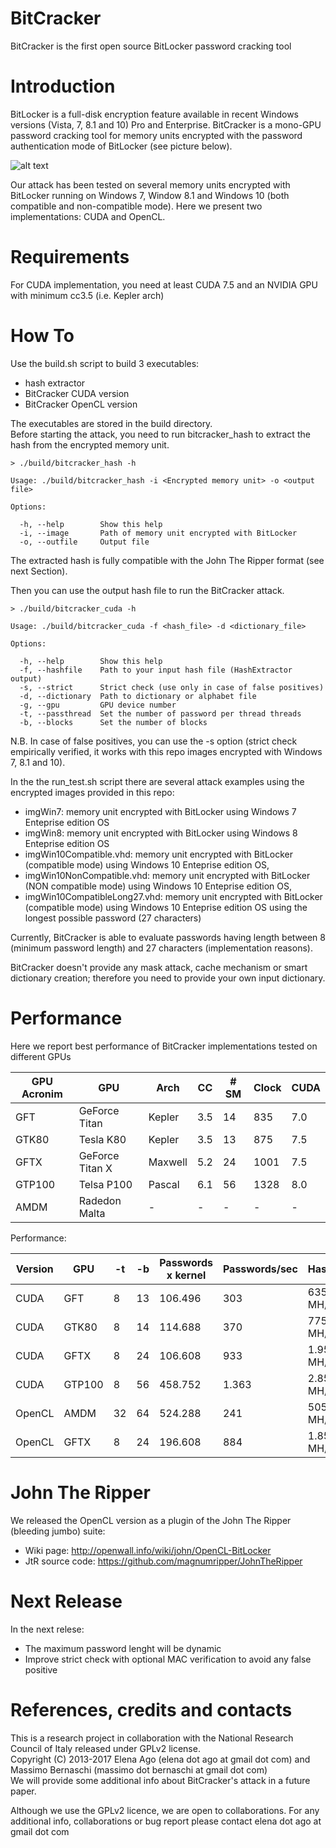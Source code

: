 BitCracker
========

BitCracker is the first open source BitLocker password cracking tool

Introduction
===

BitLocker is a full-disk encryption feature available in recent Windows versions (Vista, 7, 8.1 and 10) Pro and Enterprise.
BitCracker is a mono-GPU password cracking tool for memory units encrypted with the password authentication mode of BitLocker (see picture below).

![alt text](http://openwall.info/wiki/_media/john/bitcracker_img1.png)

Our attack has been tested on several memory units encrypted with BitLocker running on Windows 7, Window 8.1 and Windows 10 (both compatible and non-compatible mode).
Here we present two implementations: CUDA and OpenCL.

Requirements
===

For CUDA implementation, you need at least CUDA 7.5 and an NVIDIA GPU with minimum cc3.5 (i.e. Kepler arch) 

How To
===

Use the build.sh script to build 3 executables:

- hash extractor
- BitCracker CUDA version
- BitCracker OpenCL version

The executables are stored in the build directory.
<br>
Before starting the attack, you need to run bitcracker_hash to extract the hash from the encrypted memory unit.

```
> ./build/bitcracker_hash -h

Usage: ./build/bitcracker_hash -i <Encrypted memory unit> -o <output file>

Options:

  -h, --help		Show this help
  -i, --image		Path of memory unit encrypted with BitLocker
  -o, --outfile		Output file
```

The extracted hash is fully compatible with the John The Ripper format (see next Section).<br>

Then you can use the output hash file to run the BitCracker attack.

```
> ./build/bitcracker_cuda -h

Usage: ./build/bitcracker_cuda -f <hash_file> -d <dictionary_file>

Options:

  -h, --help		Show this help
  -f, --hashfile 	Path to your input hash file (HashExtractor output)
  -s, --strict		Strict check (use only in case of false positives)
  -d, --dictionary	Path to dictionary or alphabet file
  -g, --gpu 		GPU device number
  -t, --passthread	Set the number of password per thread threads
  -b, --blocks		Set the number of blocks
```

N.B. In case of false positives, you can use the -s option (strict check empirically verified, it works with this repo images encrypted with Windows 7, 8.1 and 10). 

In the the run_test.sh script there are several attack examples using the encrypted images provided in this repo:
* imgWin7: memory unit encrypted with BitLocker using Windows 7 Enteprise edition OS
* imgWin8: memory unit encrypted with BitLocker using Windows 8 Enteprise edition OS
* imgWin10Compatible.vhd: memory unit encrypted with BitLocker (compatible mode) using Windows 10 Enteprise edition OS, 
* imgWin10NonCompatible.vhd: memory unit encrypted with BitLocker (NON compatible mode) using Windows 10 Enteprise edition OS, 
* imgWin10CompatibleLong27.vhd: memory unit encrypted with BitLocker (compatible mode) using Windows 10 Enteprise edition OS using the longest possible password (27 characters)

Currently, BitCracker is able to evaluate passwords having length between 8 (minimum password length) and 27 characters (implementation reasons).

BitCracker doesn't provide any mask attack, cache mechanism or smart dictionary creation; therefore you need to provide your own input dictionary.

Performance
===

Here we report best performance of BitCracker implementations tested on different GPUs

| GPU Acronim  |       GPU       | Arch    | CC  | # SM | Clock  | CUDA |
| ------------ | --------------- | ------- | --- | ---- | ------ | ---- |
| GFT          | GeForce Titan   | Kepler  | 3.5 | 14   | 835    | 7.0  |
| GTK80        | Tesla K80       | Kepler  | 3.5 | 13   | 875    | 7.5  |
| GFTX         | GeForce Titan X | Maxwell | 5.2 | 24   | 1001   | 7.5  |
| GTP100       | Telsa P100      | Pascal  | 6.1 | 56   | 1328   | 8.0  |
| AMDM         | Radedon Malta   | -       | -   | -    | -      | -    |

Performance:

| Version  | GPU    | -t  | -b | Passwords x kernel | Passwords/sec | Hash/sec   |
| -------- | ------ | --- | -- | ------------------ | ------------- | ---------- |
| CUDA     | GFT    | 8   | 13 | 106.496            | 303           | 635 MH/s   |
| CUDA     | GTK80  | 8   | 14 | 114.688            | 370           | 775 MH/s   |
| CUDA     | GFTX   | 8   | 24 | 106.608            | 933           | 1.957 MH/s |
| CUDA     | GTP100 | 8   | 56 | 458.752            | 1.363         | 2.858 MH/s |
| OpenCL   | AMDM   | 32  | 64 | 524.288            | 241           | 505 MH/s   |
| OpenCL   | GFTX   | 8   | 24 | 196.608            | 884           | 1.853 MH/s |

John The Ripper
===

We released the OpenCL version as a plugin of the John The Ripper (bleeding jumbo) suite:
* Wiki page: http://openwall.info/wiki/john/OpenCL-BitLocker <br />
* JtR source code: https://github.com/magnumripper/JohnTheRipper

Next Release
===

In the next relese:
- The maximum password lenght will be dynamic
- Improve strict check with optional MAC verification to avoid any false positive

References, credits and contacts
===

This is a research project in collaboration with the National Research Council of Italy released under GPLv2 license.<br />
Copyright (C) 2013-2017  Elena Ago (elena dot ago at gmail dot com) and Massimo Bernaschi (massimo dot bernaschi at gmail dot com)<br />
We will provide some additional info about BitCracker's attack in a future paper.

Although we use the GPLv2 licence, we are open to collaborations.
For any additional info, collaborations or bug report please contact elena dot ago at gmail dot com